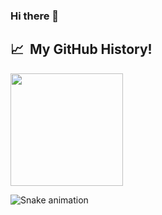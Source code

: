 ### Hi there 👋

<h2> 📈 &nbsp;My GitHub History!</h2>
<a href="https://github.com/jishnulal7">

  <img height="180em" src="https://github-readme-stats.vercel.app/api/top-langs/?username=jishnulal7&theme=noctis_minimus&layout=compact" />
</a>


![Snake animation](https://github.com/thepiyushmalhotra/thepiyushmalhotra/blob/output/github-contribution-grid-snake.svg)
